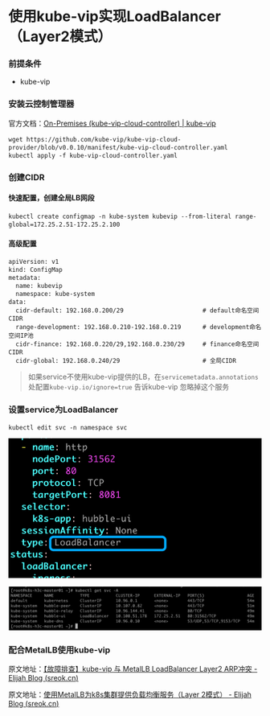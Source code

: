 # 使用kube-vip实现LoadBalancer（Layer2模式）

### 前提条件

- kube-vip

### 安装云控制管理器

官方文档：[On-Premises (kube-vip-cloud-controller) | kube-vip](https://kube-vip.io/docs/usage/cloud-provider/#using-the-kube-vip-cloud-provider)

```
wget https://github.com/kube-vip/kube-vip-cloud-provider/blob/v0.0.10/manifest/kube-vip-cloud-controller.yaml
kubectl apply -f kube-vip-cloud-controller.yaml
```

### 创建CIDR

#### 快速配置，创建全局LB网段

```
kubectl create configmap -n kube-system kubevip --from-literal range-global=172.25.2.51-172.25.2.100
```

#### 高级配置

```
apiVersion: v1
kind: ConfigMap
metadata:
  name: kubevip
  namespace: kube-system
data:
  cidr-default: 192.168.0.200/29                      # default命名空间CIDR
  range-development: 192.168.0.210-192.168.0.219      # development命名空间IP池
  cidr-finance: 192.168.0.220/29,192.168.0.230/29     # finance命名空间CIDR
  cidr-global: 192.168.0.240/29                       # 全局CIDR
```

> 如果service不使用kube-vip提供的LB，在`servicemetadata.annotations`处配置`kube-vip.io/ignore=true`  告诉kube-vip 忽略掉这个服务

### 设置service为LoadBalancer

```
kubectl edit svc -n namespace svc
```

![img](./images/image-oezt.png)

![img](./images/image-sfal.png)

### 配合MetalLB使用kube-vip

原文地址：[【故障排查】kube-vip 与 MetalLB LoadBalancer Layer2 ARP冲突 - Elijah Blog (](https://sreok.cn/archives/81eb2a31-1b61-4331-bf40-098cbd20624c)[sreok.cn](http://sreok.cn)[)](https://sreok.cn/archives/81eb2a31-1b61-4331-bf40-098cbd20624c)

原文地址：[使用MetalLB为k8s集群提供负载均衡服务（Layer 2模式） - Elijah Blog (](https://sreok.cn/archives/f0b5ce93-4404-4ed3-a3b8-a0745ff8cc23)[sreok.cn](http://sreok.cn)[)](https://sreok.cn/archives/f0b5ce93-4404-4ed3-a3b8-a0745ff8cc23)
